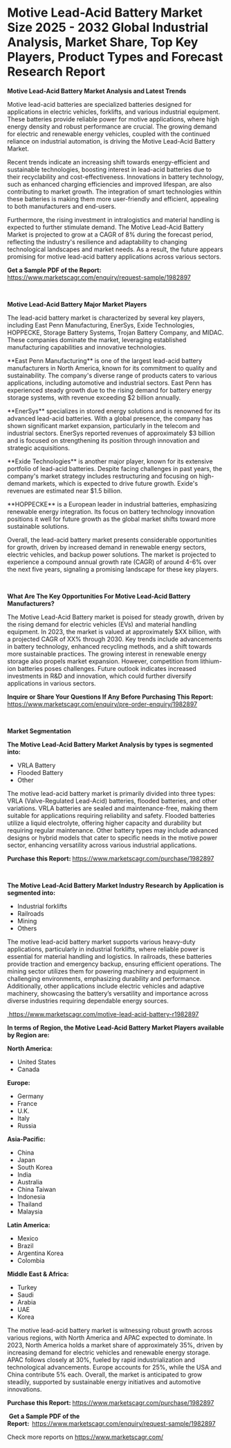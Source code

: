 <p><h1>Motive Lead-Acid Battery Market Size 2025 - 2032 Global Industrial Analysis, Market Share, Top Key Players, Product Types and Forecast Research Report</h1></p><p><strong>Motive Lead-Acid Battery Market Analysis and Latest Trends</strong></p>
<p><p>Motive lead-acid batteries are specialized batteries designed for applications in electric vehicles, forklifts, and various industrial equipment. These batteries provide reliable power for motive applications, where high energy density and robust performance are crucial. The growing demand for electric and renewable energy vehicles, coupled with the continued reliance on industrial automation, is driving the Motive Lead-Acid Battery Market.</p><p>Recent trends indicate an increasing shift towards energy-efficient and sustainable technologies, boosting interest in lead-acid batteries due to their recyclability and cost-effectiveness. Innovations in battery technology, such as enhanced charging efficiencies and improved lifespan, are also contributing to market growth. The integration of smart technologies within these batteries is making them more user-friendly and efficient, appealing to both manufacturers and end-users.</p><p>Furthermore, the rising investment in intralogistics and material handling is expected to further stimulate demand. The Motive Lead-Acid Battery Market is projected to grow at a CAGR of 8% during the forecast period, reflecting the industry's resilience and adaptability to changing technological landscapes and market needs. As a result, the future appears promising for motive lead-acid battery applications across various sectors.</p></p>
<p><strong>Get a Sample PDF of the Report:&nbsp;</strong> <a href="https://www.marketscagr.com/enquiry/request-sample/1982897?utm_campaign=3001&utm_medium=2&utm_source=Github&utm_content=ia&utm_term=07042025&utm_id=motive-lead-acid-battery">https://www.marketscagr.com/enquiry/request-sample/1982897</a></p>
<p>&nbsp;</p>
<p><strong>Motive Lead-Acid Battery Major Market Players</strong></p>
<p><p>The lead-acid battery market is characterized by several key players, including East Penn Manufacturing, EnerSys, Exide Technologies, HOPPECKE, Storage Battery Systems, Trojan Battery Company, and MIDAC. These companies dominate the market, leveraging established manufacturing capabilities and innovative technologies.</p><p>**East Penn Manufacturing** is one of the largest lead-acid battery manufacturers in North America, known for its commitment to quality and sustainability. The company's diverse range of products caters to various applications, including automotive and industrial sectors. East Penn has experienced steady growth due to the rising demand for battery energy storage systems, with revenue exceeding $2 billion annually.</p><p>**EnerSys** specializes in stored energy solutions and is renowned for its advanced lead-acid batteries. With a global presence, the company has shown significant market expansion, particularly in the telecom and industrial sectors. EnerSys reported revenues of approximately $3 billion and is focused on strengthening its position through innovation and strategic acquisitions.</p><p>**Exide Technologies** is another major player, known for its extensive portfolio of lead-acid batteries. Despite facing challenges in past years, the company's market strategy includes restructuring and focusing on high-demand markets, which is expected to drive future growth. Exide's revenues are estimated near $1.5 billion.</p><p>**HOPPECKE** is a European leader in industrial batteries, emphasizing renewable energy integration. Its focus on battery technology innovation positions it well for future growth as the global market shifts toward more sustainable solutions.</p><p>Overall, the lead-acid battery market presents considerable opportunities for growth, driven by increased demand in renewable energy sectors, electric vehicles, and backup power solutions. The market is projected to experience a compound annual growth rate (CAGR) of around 4-6% over the next five years, signaling a promising landscape for these key players.</p></p>
<p>&nbsp;</p>
<p><strong>What Are The Key Opportunities For Motive Lead-Acid Battery Manufacturers?</strong></p>
<p><p>The Motive Lead-Acid Battery market is poised for steady growth, driven by the rising demand for electric vehicles (EVs) and material handling equipment. In 2023, the market is valued at approximately $XX billion, with a projected CAGR of XX% through 2030. Key trends include advancements in battery technology, enhanced recycling methods, and a shift towards more sustainable practices. The growing interest in renewable energy storage also propels market expansion. However, competition from lithium-ion batteries poses challenges. Future outlook indicates increased investments in R&D and innovation, which could further diversify applications in various sectors.</p></p>
<p><strong>Inquire or Share Your Questions If Any Before Purchasing This Report:</strong> <a href="https://www.marketscagr.com/enquiry/pre-order-enquiry/1982897?utm_campaign=3001&utm_medium=2&utm_source=Github&utm_content=ia&utm_term=07042025&utm_id=motive-lead-acid-battery">https://www.marketscagr.com/enquiry/pre-order-enquiry/1982897</a></p>
<p>&nbsp;</p>
<p><strong>Market Segmentation</strong></p>
<p><strong>The Motive Lead-Acid Battery Market Analysis by types is segmented into:</strong></p>
<p><ul><li>VRLA Battery</li><li>Flooded Battery</li><li>Other</li></ul></p>
<p><p>The motive lead-acid battery market is primarily divided into three types: VRLA (Valve-Regulated Lead-Acid) batteries, flooded batteries, and other variations. VRLA batteries are sealed and maintenance-free, making them suitable for applications requiring reliability and safety. Flooded batteries utilize a liquid electrolyte, offering higher capacity and durability but requiring regular maintenance. Other battery types may include advanced designs or hybrid models that cater to specific needs in the motive power sector, enhancing versatility across various industrial applications.</p></p>
<p><strong>Purchase this Report:&nbsp;</strong><a href="https://www.marketscagr.com/purchase/1982897?utm_campaign=3001&utm_medium=2&utm_source=Github&utm_content=ia&utm_term=07042025&utm_id=motive-lead-acid-battery">https://www.marketscagr.com/purchase/1982897</a></p>
<p>&nbsp;</p>
<p><strong>The Motive Lead-Acid Battery Market Industry Research by Application is segmented into:</strong></p>
<p><ul><li>Industrial forklifts</li><li>Railroads</li><li>Mining</li><li>Others</li></ul></p>
<p><p>The motive lead-acid battery market supports various heavy-duty applications, particularly in industrial forklifts, where reliable power is essential for material handling and logistics. In railroads, these batteries provide traction and emergency backup, ensuring efficient operations. The mining sector utilizes them for powering machinery and equipment in challenging environments, emphasizing durability and performance. Additionally, other applications include electric vehicles and adaptive machinery, showcasing the battery’s versatility and importance across diverse industries requiring dependable energy sources.</p></p>
<p><a href="https://www.marketscagr.com/motive-lead-acid-battery-r1982897?utm_campaign=3001&utm_medium=2&utm_source=Github&utm_content=ia&utm_term=07042025&utm_id=motive-lead-acid-battery">&nbsp;https://www.marketscagr.com/motive-lead-acid-battery-r1982897</a></p>
<p><strong>In terms of Region, the Motive Lead-Acid Battery Market Players available by Region are:</strong></p>
<p>
    <p> <strong> North America: </strong>
        <ul>
            <li>United States</li>
            <li>Canada</li>
        </ul>
        </p> 
    <p> <strong> Europe: </strong>
        <ul>
            <li>Germany</li>
            <li>France</li>
            <li>U.K.</li>
            <li>Italy</li>
            <li>Russia</li>
        </ul>
        </p> 
    <p> <strong> Asia-Pacific: </strong>
        <ul>
            <li>China</li>
            <li>Japan</li>
            <li>South Korea</li>
            <li>India</li>
            <li>Australia</li>
            <li>China Taiwan</li>
            <li>Indonesia</li>
            <li>Thailand</li>
            <li>Malaysia</li>
        </ul>
        </p> 
    <p> <strong> Latin America: </strong>
        <ul>
            <li>Mexico</li>
            <li>Brazil</li>
            <li>Argentina Korea</li>
            <li>Colombia</li>
        </ul>
        </p> 
    <p> <strong> Middle East & Africa: </strong>
        <ul>
            <li>Turkey</li>
            <li>Saudi</li>
            <li>Arabia</li>
            <li>UAE</li>
            <li>Korea</li>
        </ul>
    </p>
    </p>
<p><p>The motive lead-acid battery market is witnessing robust growth across various regions, with North America and APAC expected to dominate. In 2023, North America holds a market share of approximately 35%, driven by increasing demand for electric vehicles and renewable energy storage. APAC follows closely at 30%, fueled by rapid industrialization and technological advancements. Europe accounts for 25%, while the USA and China contribute 5% each. Overall, the market is anticipated to grow steadily, supported by sustainable energy initiatives and automotive innovations.</p></p>
<p><strong>Purchase this Report: </strong><a href="https://www.marketscagr.com/purchase/1982897?utm_campaign=3001&utm_medium=2&utm_source=Github&utm_content=ia&utm_term=07042025&utm_id=motive-lead-acid-battery">https://www.marketscagr.com/purchase/1982897</a></p>
<p>&nbsp;<strong>Get a Sample PDF of the Report:&nbsp;&nbsp;</strong><a href="https://www.marketscagr.com/enquiry/request-sample/1982897?utm_campaign=3001&utm_medium=2&utm_source=Github&utm_content=ia&utm_term=07042025&utm_id=motive-lead-acid-battery">https://www.marketscagr.com/enquiry/request-sample/1982897</a></p>
<p><strong></strong></p>
<p>Check more reports on <a href="https://www.marketscagr.com/?utm_campaign=3001&utm_medium=2&utm_source=Github&utm_content=ia&utm_term=07042025&utm_id=motive-lead-acid-battery">https://www.marketscagr.com/</a></p>